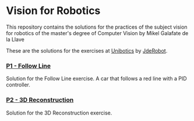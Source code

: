 # Vision for Robotics
This repository contains the solutions for the practices of the subject vision for robotics of the master's degree of Computer Vision by Mikel Galafate de la Llave

These are the solutions for the exercises at <a href="https://unibotics.org/academy/main">Unibotics</a> by <a href="https://jderobot.github.io/">JdeRobot</a>.
### <a href="https://github.com/mikelgalafate/Robotica-MUVA/tree/master/P1">P1 - Follow Line</a>

Solution for the Follow Line exercise. A car that follows a red line with a PID controller.

### <a href="https://github.com/mikelgalafate/Robotica-MUVA/tree/master/P2">P2 - 3D Reconstruction</a>

Solution for the 3D Reconstruction exercise.

<!--### https://github.com/mikelgalafate/Robotica-MUVA/tree/master/P3">P3 - </a>-->
